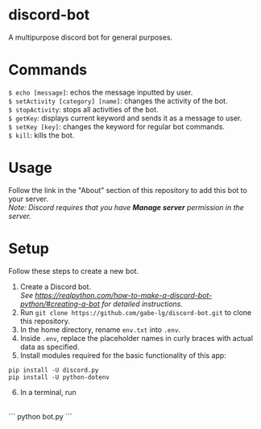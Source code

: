 # discord-bot
A multipurpose discord bot for general purposes.

# Commands
`$ echo [message]`: echos the message inputted by user.<br>
`$ setActivity [category] [name]`: changes the activity of the bot.<br>
`$ stopActivity`: stops all activities of the bot.<br>
`$ getKey`: displays current keyword and sends it as a message to user.<br>
`$ setKey [key]`: changes the keyword for regular bot commands.<br>
`$ kill`: kills the bot.<br>

# Usage
Follow the link in the "About" section of this repository to add this bot to 
your server.<br>
<i>Note: Discord requires that you have <b>Manage server</b> permission in the 
server.</i>

# Setup
Follow these steps to create a new bot.
1. Create a Discord bot. <br><i> See
https://realpython.com/how-to-make-a-discord-bot-python/#creating-a-bot for 
detailed instructions.</i>
2. Run `git clone https://github.com/gabe-lg/discord-bot.git` to clone this 
repository.
3. In the home directory, rename `env.txt` into `.env`.
4. Inside `.env`, replace the placeholder names in curly braces with actual 
data as specified.
5. Install modules required for the basic functionality of this app:
```
pip install -U discord.py
pip install -U python-dotenv
```
6. In a terminal, run
<br>
```
python bot.py
```

